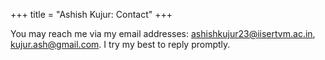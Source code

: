 +++
title = "Ashish Kujur: Contact"
+++

You may reach me via my email addresses: [ashishkujur23@iisertvm.ac.in](mailto:ashishkujur23@iisertvm.ac.in), [kujur.ash@gmail.com](mailto:kujur.ash@gmail.com). I try my best to reply promptly.

